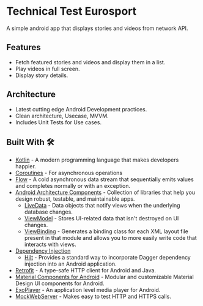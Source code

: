 # Technical Test Eurosport
A simple android app that displays stories and videos from network API.


## Features
* Fetch featured stories and videos and display them in a list.
* Play videos in full screen.
* Display story details.

## Architecture
* Latest cutting edge Android Development practices.
* Clean architecture, Usecase, MVVM.
* Includes Unit Tests for Use cases.

## Built With 🛠
- [Kotlin](https://kotlinlang.org/) - A modern programming language that makes developers happier.
- [Coroutines](https://kotlinlang.org/docs/reference/coroutines-overview.html) - For asynchronous operations
- [Flow](https://kotlin.github.io/kotlinx.coroutines/kotlinx-coroutines-core/kotlinx.coroutines.flow/-flow/) - A cold asynchronous data stream that sequentially emits values and completes normally or with an exception.
- [Android Architecture Components](https://developer.android.com/topic/libraries/architecture) - Collection of libraries that help you design robust, testable, and maintainable apps.
  - [LiveData](https://developer.android.com/topic/libraries/architecture/livedata) - Data objects that notify views when the underlying database changes.
  - [ViewModel](https://developer.android.com/topic/libraries/architecture/viewmodel) - Stores UI-related data that isn't destroyed on UI changes.
  - [ViewBinding](https://developer.android.com/topic/libraries/view-binding) - Generates a binding class for each XML layout file present in that module and allows you to more easily write code that interacts with views.
- [Dependency Injection](https://developer.android.com/training/dependency-injection)
  - [Hilt](https://dagger.dev/hilt) - Provides a standard way to incorporate Dagger dependency injection into an Android application.
- [Retrofit](https://square.github.io/retrofit/) - A type-safe HTTP client for Android and Java.
- [Material Components for Android](https://github.com/material-components/material-components-android) - Modular and customizable Material Design UI components for Android.
- [ExoPlayer](https://developer.android.com/guide/topics/media/exoplayer) - An application level media player for Android.
- [MockWebServer](https://github.com/square/okhttp/tree/master/mockwebserver) - Makes easy to test HTTP and HTTPS calls.
